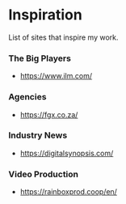 
# Inspiration

 List of sites that inspire my work.

### The Big Players

* https://www.ilm.com/

### Agencies

* https://fgx.co.za/

### Industry News

* https://digitalsynopsis.com/

### Video Production

* https://rainboxprod.coop/en/



